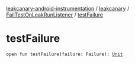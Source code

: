 [leakcanary-android-instrumentation](../../index.md) / [leakcanary](../index.md) / [FailTestOnLeakRunListener](index.md) / [testFailure](./test-failure.md)

# testFailure

`open fun testFailure(failure: Failure): `[`Unit`](https://kotlinlang.org/api/latest/jvm/stdlib/kotlin/-unit/index.html)